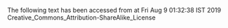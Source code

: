 The following text has been accessed from at Fri Aug 9 01:32:38 IST 2019
Creative_Commons_Attribution-ShareAlike_License
